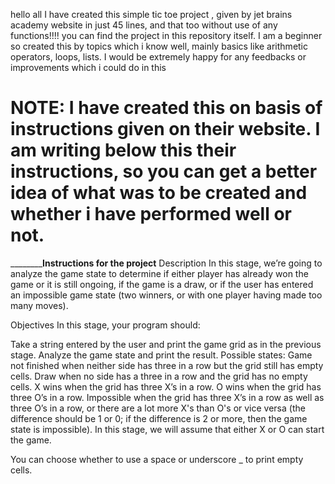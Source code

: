 hello all
I have created this simple tic toe project , given by jet brains academy website in just 45 lines, and that too without use of any functions!!!!
you can find the project in this repository itself.
I am a beginner so created this by topics which i know well, mainly basics like arithmetic operators, loops, lists.
I would be extremely happy for any feedbacks or improvements which i could do in this
# NOTE: I have created this on basis of instructions given on their website. I am writing below this their instructions, so you can get a better idea of what was to be created and whether i have performed well or not.

______________________________________Instructions for the project______________________________
Description
In this stage, we’re going to analyze the game state to determine if either player has already won the game or it is still ongoing, if the game is a draw, or if the user has entered an impossible game state (two winners, or with one player having made too many moves).

Objectives
In this stage, your program should:

Take a string entered by the user and print the game grid as in the previous stage.
Analyze the game state and print the result. Possible states:
Game not finished when neither side has three in a row but the grid still has empty cells.
 Draw when no side has a three in a row and the grid has no empty cells.
 X wins when the grid has three X’s in a row.
 O wins when the grid has three O’s in a row.
 Impossible when the grid has three X’s in a row as well as three O’s in a row, or there are a lot more X's than O's or vice versa (the difference should be 1 or 0; if the difference is 2 or more, then the game state is impossible).
 In this stage, we will assume that either X or O can start the game.

 You can choose whether to use a space or underscore _ to print empty cells.

